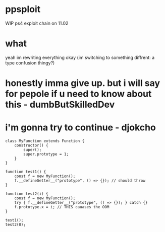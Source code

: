 # ppsploit
WIP ps4 exploit chain on 11.02 
# what
yeah im rewriting everything okay (im switching to something diffrent: a type confusion thingy?)
# honestly imma give up. but i will say for pepole if u need to know about this - dumbButSkilledDev

# i'm gonna try to continue - djokcho
```
class MyFunction extends Function {
    constructor() {
        super();
        super.prototype = 1;
    }
}

function test1() {
    const f = new MyFunction();
    f.__defineGetter__("prototype", () => {}); // should throw
}

function test2(i) {
    const f = new MyFunction();
    try { f.__defineGetter__("prototype", () => {}); } catch {}
    f.prototype.x = i; // THIS cauases the OOM
}

test1();
test2(0);
```
